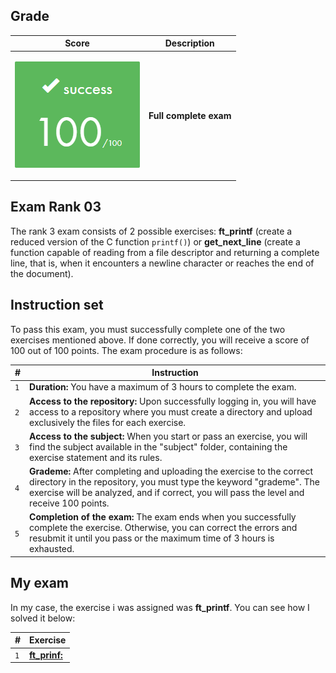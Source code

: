 ## Grade

| **Score**           | **Description**     |
|-----------------------|---------------|
| <p align="center"><img width="200px" alt="170px" src="./img/Score_100.png"></p> | **Full complete exam** |


## Exam Rank 03

The rank 3 exam consists of 2 possible exercises: **ft_printf** (create a reduced version of the C function `printf()`) or **get_next_line** (create a function capable of reading from a file descriptor and returning a complete line, that is, when it encounters a newline character or reaches the end of the document).


## Instruction set


To pass this exam, you must successfully complete one of the two exercises mentioned above. If done correctly, you will receive a score of 100 out of 100 points. The exam procedure is as follows:

| **#** | **Instruction**                                                                                                                                                         |
| ----- | ----------------------------------------------------------------------------------------------------------------------------------------------------------------------- |
|  `1`  | **Duration:** You have a maximum of 3 hours to complete the exam. |
|  `2`  | **Access to the repository:** Upon successfully logging in, you will have access to a repository where you must create a directory and upload exclusively the files for each exercise. |
|  `3`  | **Access to the subject:** When you start or pass an exercise, you will find the subject available in the "subject" folder, containing the exercise statement and its rules. |
|  `4`  | **Grademe:** After completing and uploading the exercise to the correct directory in the repository, you must type the keyword "grademe". The exercise will be analyzed, and if correct, you will pass the level and receive 100 points. |
|  `5`  | **Completion of the exam:** The exam ends when you successfully complete the exercise. Otherwise, you can correct the errors and resubmit it until you pass or the maximum time of 3 hours is exhausted. |



## My exam

In my case, the exercise i was assigned was **ft_printf**. You can see how I solved it below:

| **#** | **Exercise**                                  |
| ----- | --------------------------------------------- |
|  `1`  | [**ft_prinf:**](./ft_printf) |